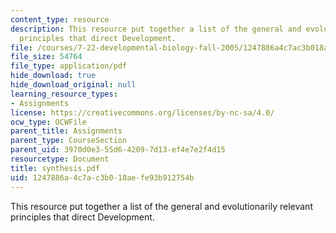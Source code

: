 ```yaml
---
content_type: resource
description: This resource put together a list of the general and evolutionarily relevant
  principles that direct Development.
file: /courses/7-22-developmental-biology-fall-2005/1247886a4c7ac3b018aefe93b912754b_synthesis.pdf
file_size: 54764
file_type: application/pdf
hide_download: true
hide_download_original: null
learning_resource_types:
- Assignments
license: https://creativecommons.org/licenses/by-nc-sa/4.0/
ocw_type: OCWFile
parent_title: Assignments
parent_type: CourseSection
parent_uid: 3970d0e3-55d6-4209-7d13-ef4e7e2f4d15
resourcetype: Document
title: synthesis.pdf
uid: 1247886a-4c7a-c3b0-18ae-fe93b912754b
---
```

This resource put together a list of the general and evolutionarily relevant principles that direct Development.
